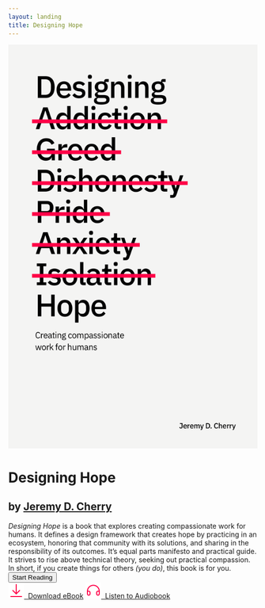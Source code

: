 ```yaml
---
layout: landing
title: Designing Hope
---
```


<div class="row">
  <div class="column left"><img src="images/book-cover.png" class="book-cover"></div>
  <div class="column right">
    <div class="landing">
        <h1>Designing Hope</h1>
        <h2>by <a href="https://jeremydcherry.com" class="author-link">Jeremy D. Cherry</a></h2>
        <em>Designing Hope</em> is a book that explores creating compassionate work for humans. It defines a design framework that creates hope by practicing in an ecosystem, honoring that community with its solutions, and sharing in the responsibility of its outcomes. It’s equal parts manifesto and practical guide. It strives to rise above technical theory, seeking out practical compassion. In short, if you create things for others <em>(you do)</em>, this book is for you.<br/>
        <a href="/toc"><button>Start Reading</button></a><br/>
        <a href="/download" class="resource-link download-left"><img src="/images/download.svg" class="resource-icon">&nbsp;&nbsp;Download eBook</a>
        <a href="/listen" class="resource-link"><img src="/images/headphones.svg" class="resource-icon">&nbsp;&nbsp;Listen to Audiobook</a><br/>
    </div>
  </div>
</div>
